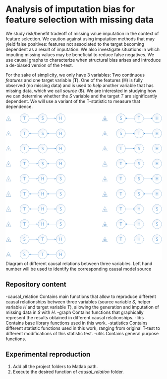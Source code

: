 # Analysis of imputation bias for feature selection with missing data
We study risk/benefit tradeoff of missing value imputation in the context of feature selection. We caution against using imputation methods that may yield false positives: features not associated to the target becoming dependent as a result of imputation. We also investigate situations in which imputing missing values may be beneficial to reduce false negatives.  We use causal graphs to  characterize when structural bias arises and introduce a de-biased version of the t-test. 

For the sake of simplicity, we only have 3 variables: Two continuous *features* and one target variable (**T**). One of the features (**H**) is fully observed (no missing data) and is used to *help* another variable that has missing data, which we call *source* (**S**). We are interested in studying how we can determine whether the *S* variable and the target *T* are significantly dependent. We will use a variant of the T-statistic to measure that dependence.

![Causal relations](causal_relations.png "Diagram of different causal relations between three variables. Left hand number will be used to identify the corresponding causal model source")
Diagram of different causal relations between three variables. Left hand number will be used to identify the corresponding causal model source


## Repository content
-causal_relation
Contains main functions that allow to reproduce different causal relationships between three variables (source variable *S*, helper variable *H* and target variable *T*), allowing the generation and imputation of missing data in *S* with *H*.
-graph
Contains functions that graphically represent the results obtained in different causal relationships.
-libs
Contains base library functions used in this work.
-statistics
Contains different statistic functions used in this work, ranging from original T-test to different modifications of this statistic test.
-utils
Contains general purpose functions.

## Experimental reproduction
1. Add all the project folders to Matlab path.
2. Execute the desired function of *causal_relation* folder.